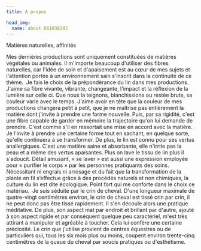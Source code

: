 ```yaml
---
title: A propos

head_img:
  name: about_661038203
---
```

Matières naturelles, affinités  

Mes dernières productions sont uniquement constituées de matières végétales ou animales.
Il m'importe beaucoup d'utiliser des fibres naturelles, car l'idée de soin et d'apaisement est au cœur de mes sujets et l'attention portée à un environnement sain s'inscrit dans la continuité de ce thème.
​
Je fais le choix de la prépondérance du lin dans mes productions. J'aime sa fibre vivante, vibrante, changeante, l'impact et la réflexion de la lumière sur celle ci. Que nous la teignons, blanchissions ou restée brute, sa couleur varie avec le temps. J'aime avoir en tête que la couleur de mes productions changera petit à petit, que je ne maîtrise pas entièrement la matière dont j'invite à prendre une forme nouvelle. Puis, par sa rigidité, c'est une fibre capable de garder en mémoire la trajectoire qu'on lui demande de prendre. C'est comme s'il en ressortait une mise en accord avec la matière. Je l'invite à prendre une certaine forme tout en sachant, en quelque sorte, qu'elle continuera à se transformer.
De plus, le lin est connu pour ses vertus anallergiques. C'est une matière saine et absorbante, elle n'irrite pas la peau et a même des vertus apaisantes. Plus on lave le tissu de lin plus il s'adoucit. Détail amusant, « se laver » est aussi une expression employée pour « purifier le corps » par les personnes pratiquants des soins.
Nécessitant ni engrais ni arrosage et du fait que la transformation de la plante en fil s’effectue grâce à des procédés naturels et non chimiques, la culture du lin est dite écologique. Point fort qui me conforte dans le choix ce matériau.
​
Je suis séduite par le crin de cheval. D'une longueur maximale de quatre-vingt centimètres environ, le crin de cheval est tissé crin par crin, il ne peut donc pas être tissé rapidement. Il s'en découle alors une pratique méditative. De plus, son aspect mat par endroit et brillant par d'autre, ajouté à son aspect rigide et par conséquent quelque peu caractériel, m'est très attirant à manipuler et agréable à toucher. Cela lui confère une certaine préciosité.
Le crin que j'utilise provient de centres équestres ou de particuliers qui, tous les six mois plus ou moins, coupent environ trente-cinq centimètres de la queue du cheval par soucis pratiques ou d'esthétisme.

